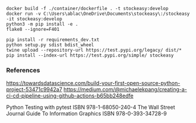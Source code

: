 ```
docker build -f ./container/dockerfile . -t stockeasy:develop
docker run -v C:\Users\ablac\OneDrive\Documents\stockeasy\:/stockeasy -it stockeasy:develop 
python3 -m pip install -e .
flake8 --ignore=F401

pip install -r requirements_dev.txt
python setup.py sdist bdist_wheel
twine upload --repository-url https://test.pypi.org/legacy/ dist/*
pip install --index-url https://test.pypi.org/simple/ stockeasy
```


### References
https://towardsdatascience.com/build-your-first-open-source-python-project-53471c9942a7
https://medium.com/@michaelekpang/creating-a-ci-cd-pipeline-using-github-actions-b65bb248edfe

Python Testing with pytest ISBN 978-1-68050-240-4
The Wall Street Journal Guide To Information Graphics ISBN 978-0-393-34728-9